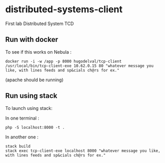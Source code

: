 # distributed-systems-client
First lab Distributed System TCD

## Run with docker
To see if this works on Nebula :

	docker run -i -w /app -p 8000 hugodelval/tcp-client /usr/local/bin/tcp-client-exe 10.62.0.15 80 "whatever message you like, with lines feeds and sp&cials ch@rs for ex."

(apache should be running)

## Run using stack
To launch using stack:

In one terminal :

	php -S localhost:8000 -t .

In another one :

	stack build
	stack exec tcp-client-exe localhost 8000 "whatever message you like, with lines feeds and sp&cials ch@rs for ex."

